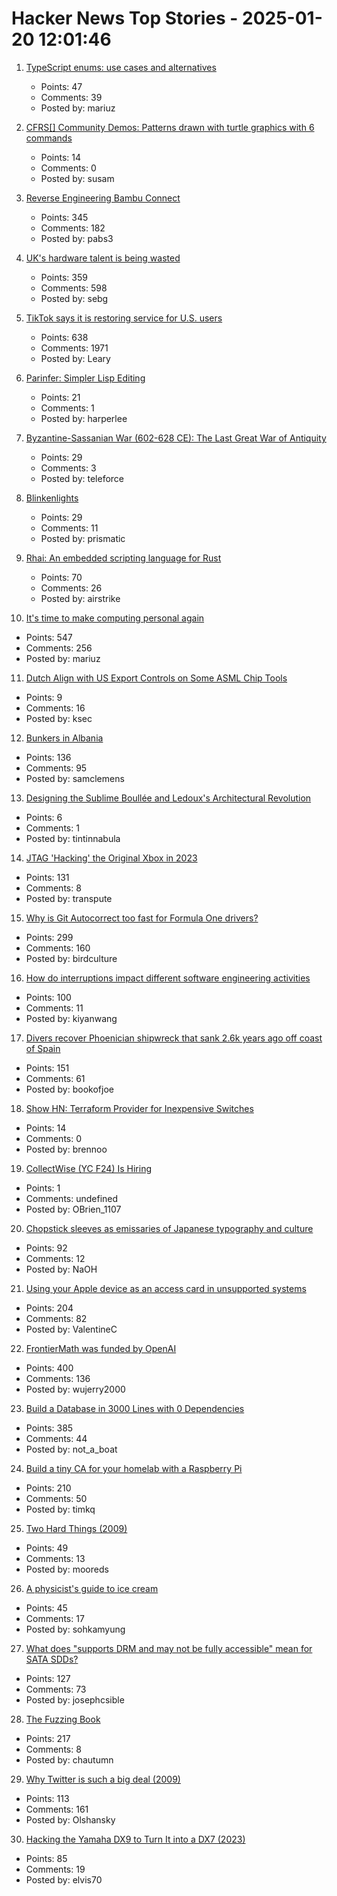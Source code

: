 # Hacker News Top Stories - 2025-01-20 12:01:46

1. [TypeScript enums: use cases and alternatives](https://2ality.com/2025/01/typescript-enum-patterns.html)
   - Points: 47
   - Comments: 39
   - Posted by: mariuz

2. [CFRS[] Community Demos: Patterns drawn with turtle graphics with 6 commands](https://susam.github.io/cfrs/demo.html)
   - Points: 14
   - Comments: 0
   - Posted by: susam

3. [Reverse Engineering Bambu Connect](https://wiki.rossmanngroup.com/wiki/Reverse_Engineering_Bambu_Connect)
   - Points: 345
   - Comments: 182
   - Posted by: pabs3

4. [UK's hardware talent is being wasted](https://josef.cn/blog/uk-talent)
   - Points: 359
   - Comments: 598
   - Posted by: sebg

5. [TikTok says it is restoring service for U.S. users](https://www.nbcnews.com/tech/tech-news/tiktok-says-restoring-service-us-users-rcna188320)
   - Points: 638
   - Comments: 1971
   - Posted by: Leary

6. [Parinfer: Simpler Lisp Editing](https://shaunlebron.github.io/parinfer/)
   - Points: 21
   - Comments: 1
   - Posted by: harperlee

7. [Byzantine-Sassanian War (602-628 CE): The Last Great War of Antiquity](https://www.thecollector.com/byzantine-sassanian-war/)
   - Points: 29
   - Comments: 3
   - Posted by: teleforce

8. [Blinkenlights](https://en.wikipedia.org/wiki/Blinkenlights)
   - Points: 29
   - Comments: 11
   - Posted by: prismatic

9. [Rhai: An embedded scripting language for Rust](https://github.com/rhaiscript/rhai)
   - Points: 70
   - Comments: 26
   - Posted by: airstrike

10. [It's time to make computing personal again](https://www.vintagecomputing.com/index.php/archives/3292/the-pc-is-dead-its-time-to-make-computing-personal-again)
   - Points: 547
   - Comments: 256
   - Posted by: mariuz

11. [Dutch Align with US Export Controls on Some ASML Chip Tools](https://www.bloomberg.com/news/articles/2025-01-15/dutch-align-with-us-export-controls-on-some-asml-chip-tools)
   - Points: 9
   - Comments: 16
   - Posted by: ksec

12. [Bunkers in Albania](https://en.wikipedia.org/wiki/Bunkers_in_Albania)
   - Points: 136
   - Comments: 95
   - Posted by: samclemens

13. [Designing the Sublime Boullée and Ledoux's Architectural Revolution](https://publicdomainreview.org/essay/designing-the-sublime/)
   - Points: 6
   - Comments: 1
   - Posted by: tintinnabula

14. [JTAG 'Hacking' the Original Xbox in 2023](https://blog.ret2.io/2023/08/09/jtag-hacking-the-original-xbox-2023/)
   - Points: 131
   - Comments: 8
   - Posted by: transpute

15. [Why is Git Autocorrect too fast for Formula One drivers?](https://blog.gitbutler.com/why-is-git-autocorrect-too-fast-for-formula-one-drivers/)
   - Points: 299
   - Comments: 160
   - Posted by: birdculture

16. [How do interruptions impact different software engineering activities](https://rdel.substack.com/p/rdel-75-how-do-interruptions-impact)
   - Points: 100
   - Comments: 11
   - Posted by: kiyanwang

17. [Divers recover Phoenician shipwreck that sank 2.6k years ago off coast of Spain](https://www.smithsonianmag.com/smart-news/divers-recover-ancient-shipwreck-that-sank-2600-years-ago-off-the-coast-of-spain-180985778/)
   - Points: 151
   - Comments: 61
   - Posted by: bookofjoe

18. [Show HN: Terraform Provider for Inexpensive Switches](https://github.com/brennoo/terraform-provider-hrui)
   - Points: 14
   - Comments: 0
   - Posted by: brennoo

19. [CollectWise (YC F24) Is Hiring](https://www.ycombinator.com/companies/collectwise/jobs/miUmVns-founding-engineer)
   - Points: 1
   - Comments: undefined
   - Posted by: OBrien_1107

20. [Chopstick sleeves as emissaries of Japanese typography and culture](https://letterformarchive.org/news/this-just-in-chopstick-sleeves-as-emissaries-of-japanese-typography-and-culture/)
   - Points: 92
   - Comments: 12
   - Posted by: NaOH

21. [Using your Apple device as an access card in unsupported systems](https://github.com/kormax/apple-device-as-access-card)
   - Points: 204
   - Comments: 82
   - Posted by: ValentineC

22. [FrontierMath was funded by OpenAI](https://www.lesswrong.com/posts/cu2E8wgmbdZbqeWqb/meemi-s-shortform)
   - Points: 400
   - Comments: 136
   - Posted by: wujerry2000

23. [Build a Database in 3000 Lines with 0 Dependencies](https://build-your-own.org/blog/20251015_db_in_3000/)
   - Points: 385
   - Comments: 44
   - Posted by: not_a_boat

24. [Build a tiny CA for your homelab with a Raspberry Pi](https://smallstep.com/blog/build-a-tiny-ca-with-raspberry-pi-yubikey/)
   - Points: 210
   - Comments: 50
   - Posted by: timkq

25. [Two Hard Things (2009)](https://martinfowler.com/bliki/TwoHardThings.html)
   - Points: 49
   - Comments: 13
   - Posted by: mooreds

26. [A physicist's guide to ice cream](https://physicsworld.com/a/a-physicists-guide-to-ice-cream-the-complex-science-behind-one-of-the-worlds-most-popular-desserts/)
   - Points: 45
   - Comments: 17
   - Posted by: sohkamyung

27. [What does "supports DRM and may not be fully accessible" mean for SATA SDDs?](https://unix.stackexchange.com/questions/789838/what-does-supports-drm-functions-and-may-not-be-fully-accessible-mean-for-sata)
   - Points: 127
   - Comments: 73
   - Posted by: josephcsible

28. [The Fuzzing Book](https://www.fuzzingbook.org/)
   - Points: 217
   - Comments: 8
   - Posted by: chautumn

29. [Why Twitter is such a big deal (2009)](https://paulgraham.com/twitter.html)
   - Points: 113
   - Comments: 161
   - Posted by: Olshansky

30. [Hacking the Yamaha DX9 to Turn It into a DX7 (2023)](https://ajxs.me/blog/Hacking_the_Yamaha_DX9_To_Turn_It_Into_a_DX7.html)
   - Points: 85
   - Comments: 19
   - Posted by: elvis70

